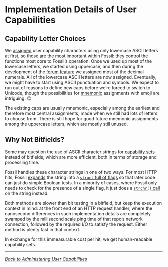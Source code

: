 # Implementation Details of User Capabilities

## <a name="choices"></a>Capability Letter Choices

We [assigned][ref] user capability characters using only lowercase ASCII
letters at first, so those are the most important within Fossil: they
control the functions most core to Fossil’s operation. Once we used up
most of the lowercase letters, we started using uppercase, and then
during the development of the [forum feature][for] we assigned most of
the decimal numerals. All of the lowercase ASCII letters are now
assigned. Eventually, we might have to start using ASCII
punctuation and symbols. We expect to run out of reasons to define new caps before
we’re forced to switch to Unicode, though the possibilities for [mnemonic][mn]
assignments with emoji are intriguing. <span style="vertical-align:
bottom">😉</span>

The existing caps are usually mnemonic, especially among the
earliest and therefore most central assignments, made when we still had
lots of letters to choose from.  There is still hope for good future
mnemonic assignments among the uppercase letters, which are mostly still
unused.


## <a name="bitfield"></a>Why Not Bitfields?

Some may question the use of ASCII character strings for [capability
sets][ucap] instead of bitfields, which are more efficient, both in
terms of storage and processing time.

Fossil handles these character strings in one of two ways. For most HTTP
hits, Fossil [expands][sexp] the string into a [`struct` full of
flags][sff] so that later code can just do simple Boolean tests. In a
minority of cases, where Fossil only needs to check for the presence of
a single flag, it just does a [`strchr()` call][sc] on the string
instead.

Both methods are slower than bit testing in a bitfield, but keep the
execution context in mind: at the front end of an HTTP request handler,
where the nanosecond differences in such implementation details are
completely swamped by the millisecond scale ping time of that repo’s
network connection, followed by the required I/O to satisfy the request.
Either method is plenty fast in that context.

In exchange for this immeasurable cost per hit, we get human-readable
capability sets.

-----

*[Back to Administering User Capabilities](./)*

[for]:  ./forum.wiki
[mn]:   https://en.wikipedia.org/wiki/Mnemonic
[ref]:  ./ref.html
[sexp]: http://fossil-scm.org/fossil/artifact?udc=1&ln=1223-1298&name=889d6724
[sff]:  http://fossil-scm.org/fossil/artifact?udc=1&ln=80-117&name=52d2860f
[sc]:   https://en.cppreference.com/w/c/string/byte/strchr
[ucap]: ./index.md#ucap

